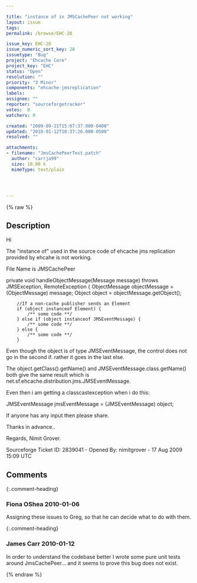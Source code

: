 ```yaml
---

title: "instance of in JMSCachePeer not working"
layout: issue
tags: 
permalink: /browse/EHC-28

issue_key: EHC-28
issue_numeric_sort_key: 28
issuetype: "Bug"
project: "Ehcache Core"
project_key: "EHC"
status: "Open"
resolution: ""
priority: "3 Minor"
components: "ehcache-jmsreplication"
labels: 
assignee: ""
reporter: "sourceforgetracker"
votes:  0
watchers: 0

created: "2009-09-21T15:07:37.000-0400"
updated: "2010-01-12T10:37:26.000-0500"
resolved: ""

attachments:
- filename: "JmsCachePeerTest.patch"
  author: "carrja99"
  size: 10.00 k
  mimeType: text/plain




---
```


{% raw %}

## Description

<div markdown="1" class="description">

Hi

The "instance of" used in the source code of ehcache jms replication provided by ehcahe is not working. 

File Name is JMSCachePeer

private void handleObjectMessage(Message message) throws JMSException, RemoteException \{
        ObjectMessage objectMessage = (ObjectMessage) message;
        Object object = objectMessage.getObject();

        //If a non-cache publisher sends an Element
        if (object instanceof Element) {
            /** some code **/
        } else if (object instanceof JMSEventMessage) {
            /** some code **/
        } else {
            /** some code **/
        }

Even though the object is of type JMSEventMessage, the control does not go in the second if. rather it goes in the last else.

The object.getClass().getName() and JMSEventMessage.class.getName() both give the same result which is net.sf.ehcache.distribution.jms.JMSEventMessage.

Even then i am getting a classcastexception when i do this:

JMSEventMessage jmsEventMessage = (JMSEventMessage) object;

If anyone has any input then please share.

Thanks in advance..

Regards,
Nimit Grover.

Sourceforge Ticket ID: 2839041 - Opened By: nimitgrover - 17 Aug 2009 15:09 UTC

</div>

## Comments


{:.comment-heading}
### **Fiona OShea** <span class="date">2010-01-06</span>

<div markdown="1" class="comment">

Assigning these issues to Greg, so that he can decide what to do with them.

</div>


{:.comment-heading}
### **James Carr** <span class="date">2010-01-12</span>

<div markdown="1" class="comment">

In order to understand the codebase better I wrote some pure unit tests around JmsCachePeer... and it seems to prove this bug does not exist. 

</div>



{% endraw %}
